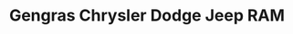 ---
title: "Gengras Chrysler Dodge Jeep RAM"
url: /east-hartford/gengras-chrysler-dodge-jeep-ram/
shop: Autohaus
---
